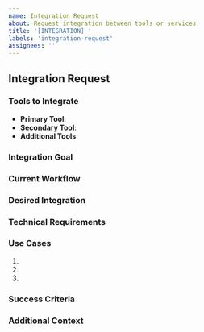 ```yaml
---
name: Integration Request
about: Request integration between tools or services
title: '[INTEGRATION] '
labels: 'integration-request'
assignees: ''
---
```


## Integration Request

### Tools to Integrate
<!-- Which tools or services should be connected? -->
- **Primary Tool**: 
- **Secondary Tool**: 
- **Additional Tools**: 

### Integration Goal
<!-- What should this integration accomplish? -->

### Current Workflow
<!-- How do you currently work with these tools separately? -->

### Desired Integration
<!-- How should these tools work together? -->

### Technical Requirements
<!-- Any specific technical considerations or constraints? -->

### Use Cases
<!-- Specific scenarios where this integration would be valuable -->
1. 
2. 
3. 

### Success Criteria
<!-- How would you measure the success of this integration? -->

### Additional Context
<!-- API limitations, authentication requirements, etc. -->